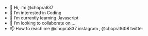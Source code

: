 - 👋 Hi, I’m @chopra837
- 👀 I’m interested in Coding
- 🌱 I’m currently learning Javascript
- 💞️ I’m looking to collaborate on....
- 📫 How to reach me @chopra837 instagram , @chopra1608 twitter

<!---
chopra837/chopra837 is a ✨ special ✨ repository because its `README.md` (this file) appears on your GitHub profile.
You can click the Preview link to take a look at your changes.
--->
